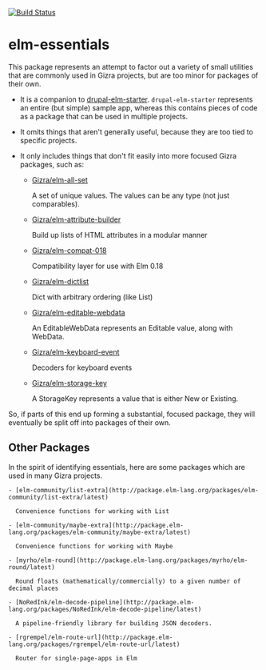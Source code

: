 [![Build Status](https://travis-ci.org/Gizra/elm-essentials.svg?branch=master)](https://travis-ci.org/Gizra/elm-essentials)

# elm-essentials

This package represents an attempt to factor out a variety of small utilities that
are commonly used in Gizra projects, but are too minor for packages of their own.

- It is a companion to [drupal-elm-starter](https://github.com/Gizra/drupal-elm-starter).
  `drupal-elm-starter` represents an entire (but simple) sample app, whereas this contains
  pieces of code as a package that can be used in multiple projects.

- It omits things that aren't generally useful, because they are too tied to specific projects.

- It only includes things that don't fit easily into more focused Gizra packages, such as:

    - [Gizra/elm-all-set](http://package.elm-lang.org/packages/Gizra/elm-all-set/latest)

      A set of unique values. The values can be any type (not just comparables).

    - [Gizra/elm-attribute-builder](http://package.elm-lang.org/packages/Gizra/elm-attribute-builder/latest)

      Build up lists of HTML attributes in a modular manner

    - [Gizra/elm-compat-018](http://package.elm-lang.org/packages/Gizra/elm-compat-018/latest)

      Compatibility layer for use with Elm 0.18

    - [Gizra/elm-dictlist](http://package.elm-lang.org/packages/Gizra/elm-dictlist/latest)

      Dict with arbitrary ordering (like List)

    - [Gizra/elm-editable-webdata](http://package.elm-lang.org/packages/Gizra/elm-editable-webdata/latest)

      An EditableWebData represents an Editable value, along with WebData.

    - [Gizra/elm-keyboard-event](http://package.elm-lang.org/packages/Gizra/elm-keyboard-event/latest)

      Decoders for keyboard events

    - [Gizra/elm-storage-key](http://package.elm-lang.org/packages/Gizra/elm-storage-key/latest)

      A StorageKey represents a value that is either New or Existing.

So, if parts of this end up forming a substantial, focused package, they will eventually be split
off into packages of their own.

## Other Packages

In the spirit of identifying essentials, here are some packages which are used
in many Gizra projects.

    - [elm-community/list-extra](http://package.elm-lang.org/packages/elm-community/list-extra/latest)

      Convenience functions for working with List

    - [elm-community/maybe-extra](http://package.elm-lang.org/packages/elm-community/maybe-extra/latest)

      Convenience functions for working with Maybe

    - [myrho/elm-round](http://package.elm-lang.org/packages/myrho/elm-round/latest)

      Round floats (mathematically/commercially) to a given number of decimal places

    - [NoRedInk/elm-decode-pipeline](http://package.elm-lang.org/packages/NoRedInk/elm-decode-pipeline/latest)

      A pipeline-friendly library for building JSON decoders.

    - [rgrempel/elm-route-url](http://package.elm-lang.org/packages/rgrempel/elm-route-url/latest)

      Router for single-page-apps in Elm
